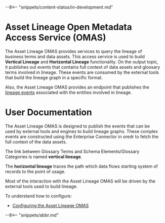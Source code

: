 <!-- SPDX-License-Identifier: CC-BY-4.0 -->
<!-- Copyright Contributors to the Egeria project. -->

--8<-- "snippets/content-status/in-development.md"

# Asset Lineage Open Metadata Access Service (OMAS)

The Asset Lineage OMAS provides services to query the lineage of business terms and data assets.
This access service is used to build **Vertical Lineage** and **Horizontal Lineage** functionality.
On the output topic, it publishes out events that contains full context of data assets and glossary terms involved in lineage.
These events are consumed by the external tools that build the lineage graph in a specific format.

Also, the Asset Lineage OMAS provides an endpoint that publishes the [lineage events](asset-lineage-api/docs/events/lineage-event.md)
associated with the entities involved in lineage.

# User Documentation

The Asset Lineage OMAS is designed to publish the events that can be used by external tools and engines to build lineage graphs.
These complex events are constructed using the Enterprise Connector in oredr to fetch the full context of the data assets. 

The link between Glossary Terms and Schema Elements/Glossary Categories is named **vertical lineage**.

The **horizontal lineage** traces the path which data flows starting system of records to the point of usage.

Most of the interaction with the Asset Lineage OMAS will be driven by the external tools used to build lineage.

To understand how to configure:

* [Configuring the Asset Lineage OMAS](/egeria-docs/guide/admin/configuring-an-open-lineage-server.md)


--8<-- "snippets/abbr.md"

